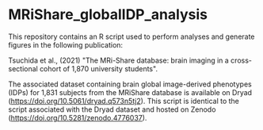 # MRiShare_globalIDP_analysis

This repository contains an R script used to perform analyses and generate figures in the following publication:

Tsuchida et al., (2021) "The MRi-Share database: brain imaging in a cross-sectional cohort of 1,870 university students".

The associated dataset containing brain global image-derived phenotypes (IDPs) for 1,831 subjects from the MRiShare database is available on Dryad (https://doi.org/10.5061/dryad.q573n5tj2). This script is identical to the script associated with the Dryad dataset and hosted on Zenodo (https://doi.org/10.5281/zenodo.4776037).
